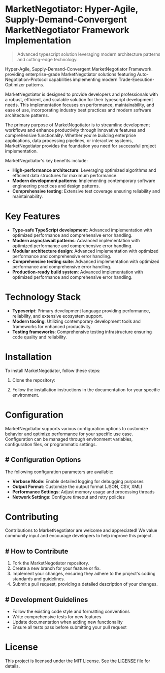 <!-- fallback_MarketNegotiator_20251027001528_60943 -->

# MarketNegotiator: Hyper-Agile, Supply-Demand-Convergent MarketNegotiator Framework Implementation
> Advanced typescript solution leveraging modern architecture patterns and cutting-edge technology.

Hyper-Agile, Supply-Demand-Convergent MarketNegotiator Framework. providing enterprise-grade MarketNegotiator solutions featuring Auto-Negotiation-Protocol capabilities implementing modern Trade-Execution-Optimizer patterns.

MarketNegotiator is designed to provide developers and professionals with a robust, efficient, and scalable solution for their typescript development needs. This implementation focuses on performance, maintainability, and ease of use, incorporating industry best practices and modern software architecture patterns.

The primary purpose of MarketNegotiator is to streamline development workflows and enhance productivity through innovative features and comprehensive functionality. Whether you're building enterprise applications, data processing pipelines, or interactive systems, MarketNegotiator provides the foundation you need for successful project implementation.

MarketNegotiator's key benefits include:

* **High-performance architecture**: Leveraging optimized algorithms and efficient data structures for maximum performance.
* **Modern development patterns**: Implementing contemporary software engineering practices and design patterns.
* **Comprehensive testing**: Extensive test coverage ensuring reliability and maintainability.

# Key Features

* **Type-safe TypeScript development**: Advanced implementation with optimized performance and comprehensive error handling.
* **Modern async/await patterns**: Advanced implementation with optimized performance and comprehensive error handling.
* **Modular architecture design**: Advanced implementation with optimized performance and comprehensive error handling.
* **Comprehensive testing suite**: Advanced implementation with optimized performance and comprehensive error handling.
* **Production-ready build system**: Advanced implementation with optimized performance and comprehensive error handling.

# Technology Stack

* **Typescript**: Primary development language providing performance, reliability, and extensive ecosystem support.
* **Modern tooling**: Utilizing contemporary development tools and frameworks for enhanced productivity.
* **Testing frameworks**: Comprehensive testing infrastructure ensuring code quality and reliability.

# Installation

To install MarketNegotiator, follow these steps:

1. Clone the repository:


2. Follow the installation instructions in the documentation for your specific environment.

# Configuration

MarketNegotiator supports various configuration options to customize behavior and optimize performance for your specific use case. Configuration can be managed through environment variables, configuration files, or programmatic settings.

## # Configuration Options

The following configuration parameters are available:

* **Verbose Mode**: Enable detailed logging for debugging purposes
* **Output Format**: Customize the output format (JSON, CSV, XML)
* **Performance Settings**: Adjust memory usage and processing threads
* **Network Settings**: Configure timeout and retry policies

# Contributing

Contributions to MarketNegotiator are welcome and appreciated! We value community input and encourage developers to help improve this project.

## # How to Contribute

1. Fork the MarketNegotiator repository.
2. Create a new branch for your feature or fix.
3. Implement your changes, ensuring they adhere to the project's coding standards and guidelines.
4. Submit a pull request, providing a detailed description of your changes.

## # Development Guidelines

* Follow the existing code style and formatting conventions
* Write comprehensive tests for new features
* Update documentation when adding new functionality
* Ensure all tests pass before submitting your pull request

# License

This project is licensed under the MIT License. See the [LICENSE](https://github.com/weitereigh/MarketNegotiator/blob/main/LICENSE) file for details.
